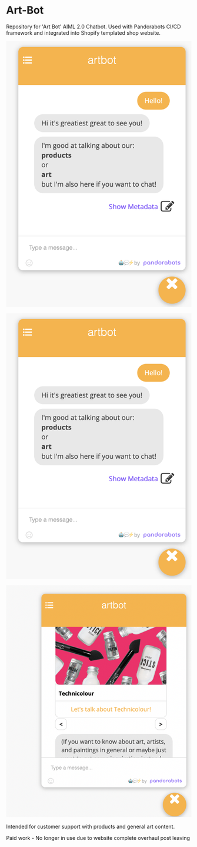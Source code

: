 # Art-Bot

Repository for 'Art Bot' AIML 2.0 Chatbot. Used with Pandorabots CI/CD framework and integrated into Shopify templated shop website. 

![alt text](assets/bothello.png)


![alt text](assets/bothello.png)

![alt text](assets/botproduct.png)

Intended for customer support with products and general art content.

Paid work - No longer in use due to website complete overhaul post leaving
